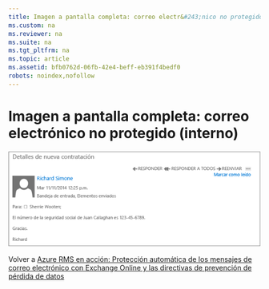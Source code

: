 ```yaml
---
title: Imagen a pantalla completa: correo electr&#243;nico no protegido (interno)
ms.custom: na
ms.reviewer: na
ms.suite: na
ms.tgt_pltfrm: na
ms.topic: article
ms.assetid: bfb0762d-06fb-42e4-beff-eb391f4bedf0
robots: noindex,nofollow
---
```

# Imagen a pantalla completa: correo electr&#243;nico no protegido (interno)
![](../Image/AzRMS_DLPUnprotectedEmail.png)

Volver a [Azure RMS en acción: Protección automática de los mensajes de correo electrónico con Exchange Online y las directivas de prevención de pérdida de datos](http://technet.microsoft.com/library/jj585026.aspx)

